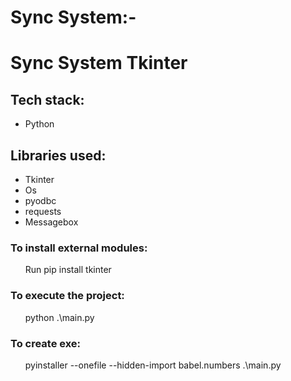 # Sync System:-


<h1>Sync System Tkinter</h1>

<h2>Tech stack:</h2>

<ul>
    <li>Python</li>
    
</ul>


<h2>Libraries used:</h2>

<ul>
    <li>Tkinter</li>
    <li>Os</li>
    <li>pyodbc</li>
    <li>requests</li>
    <li>Messagebox</li>
    
</ul>

<h3>To install external modules:</h3>

<p><ol>Run pip install tkinter</ol></p>

<h3>To execute the project:</h3>

<p><ul>python .\main.py</ul></p>

<h3>To create exe:</h3>

<p><ul>pyinstaller --onefile --hidden-import babel.numbers .\main.py</ul></p>